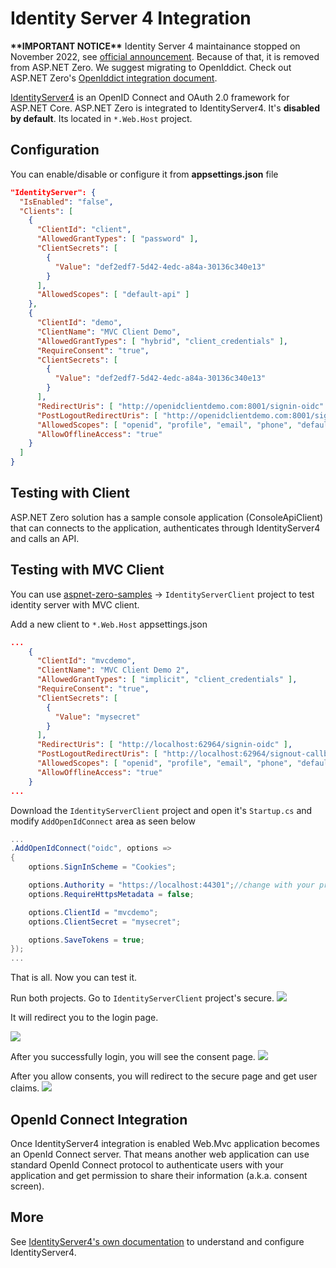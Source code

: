 # Identity Server 4 Integration

**\*\*IMPORTANT NOTICE\*\***
Identity Server 4 maintainance stopped on November 2022, see [official announcement](https://identityserver4.readthedocs.io/en/latest/). Because of that, it is removed from ASP.NET Zero. We suggest migrating to OpenIddict. Check out ASP.NET Zero's [OpenIddict integration document](Infrastructure-Core-Angular-OpenIddict-Integration.md).

[IdentityServer4](http://identityserver.io/) is an OpenID Connect and OAuth 2.0 framework for ASP.NET Core. ASP.NET Zero is integrated to IdentityServer4. It's **disabled by default**. Its located in `*.Web.Host` project.

## Configuration

You can enable/disable or configure it from **appsettings.json** file

```json
"IdentityServer": {
  "IsEnabled": "false",
  "Clients": [
    {
      "ClientId": "client",
      "AllowedGrantTypes": [ "password" ],
      "ClientSecrets": [
        {
          "Value": "def2edf7-5d42-4edc-a84a-30136c340e13"
        }
      ],
      "AllowedScopes": [ "default-api" ]
    },
    {
      "ClientId": "demo",
      "ClientName": "MVC Client Demo",
      "AllowedGrantTypes": [ "hybrid", "client_credentials" ],
      "RequireConsent": "true",
      "ClientSecrets": [
        {
          "Value": "def2edf7-5d42-4edc-a84a-30136c340e13"
        }
      ],
      "RedirectUris": [ "http://openidclientdemo.com:8001/signin-oidc" ],
      "PostLogoutRedirectUris": [ "http://openidclientdemo.com:8001/signout-callback-oidc" ],
      "AllowedScopes": [ "openid", "profile", "email", "phone", "default-api" ],
      "AllowOfflineAccess": "true"
    }
  ]
}
```

## Testing with Client

ASP.NET Zero solution has a sample console application (ConsoleApiClient) that can connects to the application, authenticates through IdentityServer4 and calls an API.



## Testing with MVC Client

You can use [aspnet-zero-samples](https://github.com/aspnetzero/aspnet-zero-samples)  -> `IdentityServerClient` project to test identity server with MVC client. 

Add a new client to `*.Web.Host` appsettings.json

```json
...
    {
      "ClientId": "mvcdemo",
      "ClientName": "MVC Client Demo 2",
      "AllowedGrantTypes": [ "implicit", "client_credentials" ],
      "RequireConsent": "true",
      "ClientSecrets": [
        {
          "Value": "mysecret"
        }
      ],
      "RedirectUris": [ "http://localhost:62964/signin-oidc" ],
      "PostLogoutRedirectUris": [ "http://localhost:62964/signout-callback-oidc" ],
      "AllowedScopes": [ "openid", "profile", "email", "phone", "default-api" ],
      "AllowOfflineAccess": "true"
    }
...
```

Download the `IdentityServerClient` project and open it's `Startup.cs` and modify `AddOpenIdConnect` area as seen below

```csharp
...
.AddOpenIdConnect("oidc", options =>
{
    options.SignInScheme = "Cookies";

    options.Authority = "https://localhost:44301";//change with your project url
    options.RequireHttpsMetadata = false;

    options.ClientId = "mvcdemo";
    options.ClientSecret = "mysecret";

    options.SaveTokens = true;
});
...
```



That is all. Now you can test it. 

Run both projects. Go to `IdentityServerClient` project's secure. <img src="images/identity-server-4-test-mvc-secure.png">

It will redirect you to the login page.

<img src="images/identity-server-4-test-host-login.png">

After you successfully login, you will see the consent page. <img src="images/identity-server-4-test-host-consent.png">

After you allow consents, you will redirect to the secure page and get user claims. <img src="images/identity-server-4-test-mvc-secure-after-login.png">

## OpenId Connect Integration

Once IdentityServer4 integration is enabled Web.Mvc application becomes an OpenId Connect server. That means another web application can use standard OpenId Connect protocol to authenticate users with your
application and get permission to share their information (a.k.a. consent screen).

## More

See [IdentityServer4's own documentation](https://identityserver4.readthedocs.io/en/latest/) to understand and configure IdentityServer4.
